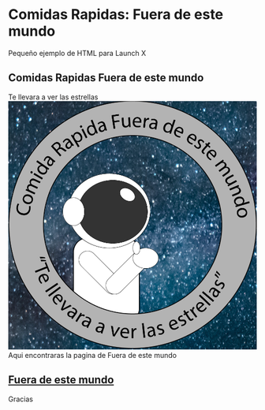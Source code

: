# Comidas Rapidas: Fuera de este mundo
Pequeño ejemplo de HTML para Launch X

## Comidas Rapidas Fuera de este mundo
Te llevara a ver las estrellas
![Image text](https://github.com/Miller1999/Comidas-Rapidas-Fuera-de-este-mundo/blob/main/Logo.jpg)
Aqui encontraras la pagina de Fuera de este mundo 
## [Fuera de este mundo](https://miller1999.github.io/Comidas-Rapidas-Fuera-de-este-mundo/ComidaRapidaFueradeestemundo.html) 

Gracias
